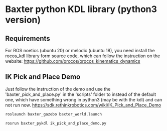 # Baxter python KDL library (python3 version)

## Requirements
For ROS noetics (ubuntu 20) or melodic (ubuntu 18), you need install the rocos_kdl library form source code, which can follow the instruction on the website:
https://github.com/orocos/orocos_kinematics_dynamics

## IK Pick and Place Demo
Just follow the instruction of the demo and use the 'baxter_pick_and_place.py' in the 'scripts' folder to instead of the default one, which have something wrong in python3 (may be with the kdl) and can not run now.
https://sdk.rethinkrobotics.com/wiki/IK_Pick_and_Place_Demo

```bash
roslaunch baxter_gazebo baxter_world.launch
```
```bash
rosrun baxter_pykdl ik_pick_and_place_demo.py
```

